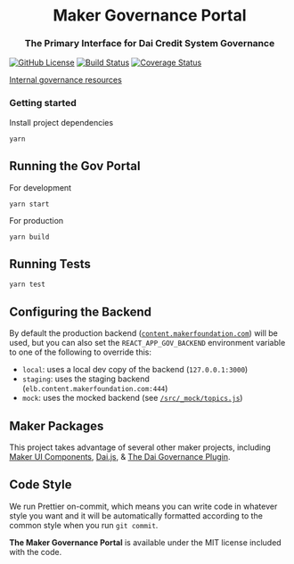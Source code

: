 <h1 align="center">
Maker Governance Portal
</h1>

<h3 align="center">
The Primary Interface for Dai Credit System Governance
</h3>

[![GitHub License][license]][license-url]
[![Build Status][build]][build-url]
[![Coverage Status][cover]][cover-url]

[Internal governance resources](https://makerdao.atlassian.net/wiki/spaces/MGV/pages/776667137/MCD+Governance+Resources)

### Getting started

Install project dependencies

```
yarn
```

## Running the Gov Portal

For development

```
yarn start
```

For production

```
yarn build
```

## Running Tests

```
yarn test
```

## Configuring the Backend

By default the production backend ([`content.makerfoundation.com`](https://content.makerfoundation.com)) will be used, but you can also set the `REACT_APP_GOV_BACKEND` environment variable to one of the following to override this:

- `local`: uses a local dev copy of the backend (`127.0.0.1:3000`)
- `staging`: uses the staging backend (`elb.content.makerfoundation.com:444`)
- `mock`: uses the mocked backend (see [`/src/_mock/topics.js`](/src/_mock/topics.js))

## Maker Packages

This project takes advantage of several other maker projects, including [Maker UI Components](https://github.com/makerdao/ui-components), [Dai.js](https://github.com/makerdao/dai.js), & [The Dai Governance Plugin](https://github.com/makerdao/dai-plugin-governance).

## Code Style

We run Prettier on-commit, which means you can write code in whatever style you want and it will be automatically formatted according to the common style when you run `git commit`.

**The Maker Governance Portal** is available under the MIT license included with the code.

[license]: https://img.shields.io/badge/license-MIT-blue.svg
[license-url]: https://github.com/makerdao/governance-portal.js/blob/master/LICENSE
[build]: https://circleci.com/gh/makerdao/governance-portal.svg?style=svg
[build-url]: https://circleci.com/gh/makerdao/governance-portal
[cover]: https://codecov.io/gh/makerdao/governance-portal/branch/master/graph/badge.svg?token=dYGCyaCdNA
[cover-url]: https://codecov.io/gh/makerdao/governance-portal
